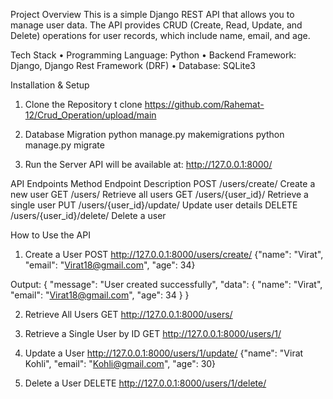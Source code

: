 Project Overview
This is a simple Django REST API that allows you to manage user data. The API provides CRUD (Create, Read, Update, and Delete) operations for user records, which include name, email, and age.

Tech Stack
•	Programming Language: Python
•	Backend Framework: Django, Django Rest Framework (DRF)
•	Database: SQLite3

Installation & Setup
1) Clone the Repository
t clone https://github.com/Rahemat-12/Crud_Operation/upload/main

2) Database Migration
python manage.py makemigrations
python manage.py migrate

3) Run the Server
API will be available at: http://127.0.0.1:8000/


API Endpoints
Method	Endpoint	Description
POST 	/users/create/	Create a new user
GET	/users/	Retrieve all users
GET	/users/{user_id}/	Retrieve a single user
PUT	/users/{user_id}/update/	Update user details
DELETE	/users/{user_id}/delete/	Delete a user



How to Use the API

1) Create a User
	POST http://127.0.0.1:8000/users/create/
{"name": "Virat",  "email": "Virat18@gmail.com", "age": 34}

Output:
{
    "message": "User created successfully",
    "data": {
        "name": "Virat",
        "email": "Virat18@gmail.com",
        "age": 34
    }
}

2) Retrieve All Users
 	GET http://127.0.0.1:8000/users/

3) Retrieve a Single User by ID
GET http://127.0.0.1:8000/users/1/

4) Update a User
	http://127.0.0.1:8000/users/1/update/
{"name": "Virat  Kohli", "email": "Kohli@gmail.com", "age": 30}

5) Delete a User
DELETE http://127.0.0.1:8000/users/1/delete/

